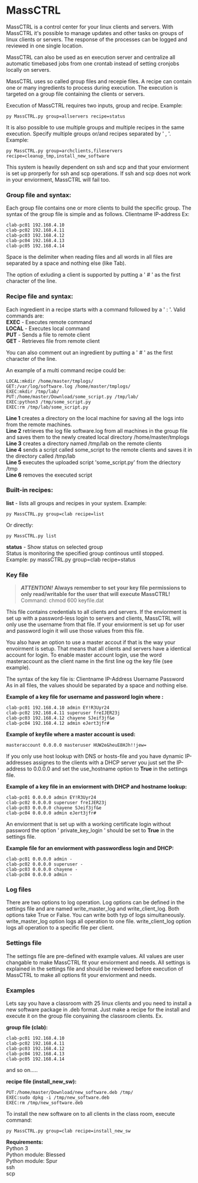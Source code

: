 # MassCTRL

MassCTRL is a control center for your linux clients and servers. With MassCTRL it's possible to manage updates and other tasks on groups of linux clients or servers. The response of the processes can be logged and reviewed in one single location.  

MassCTRL can also be used as en execution server and centralize all automatic timebased jobs from one crontab instead of setting cronjobs locally on servers.

MassCTRL uses so called group files and recepie files. A recipe can contain one or many ingredients to process during execution. The execution is targeted on a group file containing the clients or servers.

Execution of MassCTRL requires two inputs, group and recipe. Example:  
~~~
py MassCTRL.py group=allservers recipe=status
~~~

It is also possible to use multiple groups and multiple recipes in the same execution. Specify multiple groups or/and recipes separated by ' , '. Example:  
~~~
py MassCTRL.py group=archclients,fileservers recipe=cleanup_tmp,install_new_software
~~~

This system is heavily dependent on ssh and scp and that your enviorment is set up prorperly for ssh and scp operations. If ssh and scp does not work in your enviorment, MassCTRL will fail too.

### Group file and syntax:

Each group file contains one or more clients to build the specific group. The syntax of the group file is simple and as follows. Clientname IP-address Ex:
~~~
clab-pc01 192.168.4.10  
clab-pc02 192.168.4.11  
clab-pc03 192.168.4.12  
clab-pc04 192.168.4.13  
clab-pc05 192.168.4.14  
~~~
Space is the delimiter when reading files and all words in all files are separated by a space and nothing else (like Tab).

The option of exluding a client is supported by putting a ' # ' as the first character of the line.


### Recipe file and syntax:
Each ingredient in a recipe starts with a command followed by a ' : '. Valid commands are:  
**EXEC** - Executes remote command  
**LOCAL** - Executes local command  
**PUT** - Sends a file to remote client  
**GET** - Retrieves file from remote client  

You can also comment out an ingredient by putting a ' # ' as the first character of the line.  

An example of a multi command recipe could be:  
~~~
LOCAL:mkdir /home/master/tmplogs/  
GET:/var/log/software.log /home/master/tmplogs/  
EXEC:mkdir /tmp/lab/  
PUT:/home/master/Download/some_script.py /tmp/lab/  
EXEC:python3 /tmp/some_script.py  
EXEC:rm /tmp/lab/some_script.py  
~~~

**Line 1** creates a directory on the local machine for saving all the logs into from the remote machines.  
**Line 2** retrieves the log file software.log from all machines in the group file and saves them to the newly created local directory /home/master/tmplogs  
**Line 3** creates a directory named /tmp/lab on the remote clients  
**Line 4** sends a script called some_script to the remote clients and saves it in the directory called /tmp/lab  
**Line 5** executes the uploaded script 'some_script.py' from the driectory /tmp  
**Line 6** removes the executed script  

### Built-in recipes:  
**list** - lists all groups and recipes in your system. Example:  
~~~
py MassCTRL.py group=clab recipe=list  
~~~
Or directly:  
~~~
py MassCTRL.py list  
~~~

**status** - Show status on selected group  
Status is monitoring the specified group continous until stopped.  
Example: py massCTRL.py group=clab recipe=status  


### Key file

> **_ATTENTION!_** **Always remember to set your key file permissions to only read/writable for the user that will execute MassCTRL!** Command: chmod 600 keyfile.dat  

This file contains credentials to all clients and servers. If the enviorment is set up with a password-less login to servers and clients, MassCTRL will only use the username from that file. If your enviorment is set up for user and password login it will use those values from this file.

You also have an option to use a master accout if that is the way your envoirment is setup. That means that all clients and servers have a identical account for login. To enable master account login, use the word masteraccount as the client name in the first line og the key file (see example).

The syntax of the key file is: Clientname IP-Address Username Password  
As in all files, the values should be separated by a space and nothing else.

**Example of a key file for username and password login where :**  
~~~
clab-pc01 192.168.4.10 admin EY!R3Uyr24  
clab-pc02 192.168.4.11 superuser freIJER23j  
clab-pc03 192.168.4.12 chayene SJeif3jf&e  
clab-pc04 192.168.4.12 admin eJert3jfr#
~~~

**Example of keyfile where a master account is used:**  
~~~
masteraccount 0.0.0.0 masteruser HUW2e&heuE8HJh!!jew=
~~~

If you only use host lookup with DNS or hosts-file and you have dynamic IP-addresses assignes to the clients with a DHCP server you just set the IP-address to 0.0.0.0 and set the use_hostname option to **True** in the settings file.  

**Example of a key file in an enviorment with DHCP and hostname lookup:**  
~~~
clab-pc01 0.0.0.0 admin EY!R3Uyr24  
clab-pc02 0.0.0.0 superuser freIJER23j  
clab-pc03 0.0.0.0 chayene SJeif3jf&e  
clab-pc04 0.0.0.0 admin eJert3jfr#
~~~

An enviorment that is set up with a working certificate login without password the option ' private_key_login ' should be set to **True** in the settings file.

**Example file for an enviorment with passwordless login and DHCP:**  
~~~
clab-pc01 0.0.0.0 admin -  
clab-pc02 0.0.0.0 superuser -  
clab-pc03 0.0.0.0 chayene -  
clab-pc04 0.0.0.0 admin -
~~~

### Log files
There are two options to log operation. Log options can be defined in the settings file and are named  write_master_log and write_client_log. Both options take True or False. You can write both typ of logs simultaneously. write_master_log option logs all operation to one file. write_client_log option logs all operation to a specific file per client.

### Settings file
The settings file are pre-defined with example values. All values are user changable to make MassCTRL fit your enviorment and needs. All settings is explained in the settings file and should be reviewed before execution of MassCTRL to make all options fit your enviorment and needs.

### Examples
Lets say you have a classroom with 25 linux clients and you need to install a new software package in .deb format. Just make a recipe for the install and execute it on the group file conyaining the classroom clients. Ex.

**group file (clab):**  
~~~
clab-pc01 192.168.4.10  
clab-pc02 192.168.4.11  
clab-pc03 192.168.4.12  
clab-pc04 192.168.4.13  
clab-pc05 192.168.4.14  
~~~
and so on.....

**recipe file (install_new_sw):**  
~~~
PUT:/home/master/Download/new_software.deb /tmp/  
EXEC:sudo dpkg -i /tmp/new_software.deb  
EXEC:rm /tmp/new_software.deb
~~~

To install the new software on to all clients in the class room, execute command:  
~~~
py MassCTRL.py group=clab recipe=install_new_sw
~~~

**Requirements:**  
Python 3  
Python module: Blessed  
Python module: Spur  
ssh  
scp  
